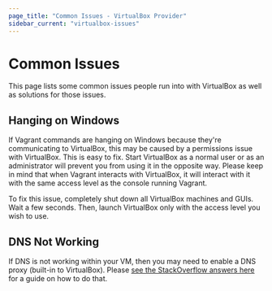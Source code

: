 ```yaml
---
page_title: "Common Issues - VirtualBox Provider"
sidebar_current: "virtualbox-issues"
---
```


# Common Issues

This page lists some common issues people run into with VirtualBox as well
as solutions for those issues.

## Hanging on Windows

If Vagrant commands are hanging on Windows because they're communicating
to VirtualBox, this may be caused by a permissions issue with VirtualBox.
This is easy to fix. Start VirtualBox as a normal user or as an
administrator will prevent you from using it in the opposite way. Please keep
in mind that when Vagrant interacts with VirtualBox, it will interact with
it with the same access level as the console running Vagrant.

To fix this issue, completely shut down all VirtualBox machines and GUIs.
Wait a few seconds. Then, launch VirtualBox only with the access level you
wish to use.

## DNS Not Working

If DNS is not working within your VM, then you may need to enable
a DNS proxy (built-in to VirtualBox). Please [see the StackOverflow answers
here](http://serverfault.com/questions/453185/vagrant-virtualbox-dns-10-0-2-3-not-working)
for a guide on how to do that.
